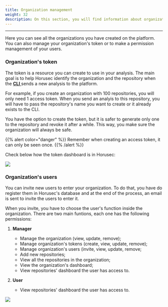 ```yaml
---
title: Organization management
weight: 32
description: On this section, you will find information about organization management.
---
```


---

Here you can see all the organizations you have created on the platform. You can also manage your organization's token or to make a permission management of your users. 

###  Organization's token 

The token is a resource you can create to use in your analysis. The main goal is to help Horusec identify the organization and the repository when the [**CLI** ](../../cli)sends a new analysis to the platform. 

For example, if you create an organization with 100 repositories, you will only need 1 access token. When you send an analyis to this repository, you will have to pass the repository's name you want to create or it already exists to the CLI. 

You have the option to create the token, but it is safer to generate only one to the repository and revoke it after a while. This way, you make sure the organization will always be safe. 

{{% alert color="danger" %}}
Remember when creating an access token, it can only be seen once.
{{% /alert %}}

Check below how the token dashboard is in Horusec: 

![](/docs/tokenen_us.gif)

### Organization's users

You can invite new users to enter your organization. To do that, you have do register them in Horusec's database and at the end of the process, an email is sent to invite the users to enter it. 

When you invite, you have to choose the user's function inside the organization. There are two main funtions, each one has the following permissions:

1. **Manager**

   * Manage the organization \(view, update, remove\);
   * Manage organization's tokens \(create, view, update, remove\);
   * Manage organization's users \(invite, view, update, remove;
   * Add new repositories;
   * View all the repositories in the organization;
   * View the organization's dashboard;
   * View repositories' dashboard the user has access to.

2. **User**

   * View repositories' dashboard the user has access to. 

![](https://gblobscdn.gitbook.com/assets%2F-M8uhrgP4gufXunrPh6I%2F-MO1l1OozGcaSw5v7TpO%2F-MO1p_jcl08rArE0PKy7%2Fusuariodeorganpt_br.gif?alt=media&token=b5a287f4-dd2c-4bfc-8b01-171a8e8d49e7)
